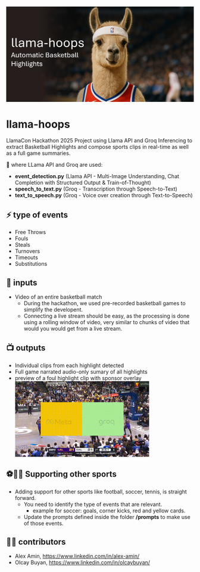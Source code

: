 ![llama-hoops header picture](assets/github-header.jpg)

# llama-hoops
LlamaCon Hackathon 2025 Project using Llama API and Groq Inferencing to extract Basketball Highlights and compose sports clips in real-time as well as a full game summaries.

🦙 where LLama API and Groq are used:
- **event_detection.py** (Llama API - Multi-Image Understanding, Chat Completion with Structured Output & Train-of-Thought)
- **speech_to_text.py** (Groq - Transcription through Speech-to-Text)
- **text_to_speech.py** (Groq - Voice over creation through Text-to-Speech)

## ⚡ type of events
- Free Throws
- Fouls
- Steals
- Turnovers
- Timeouts
- Substitutions

## 📄 inputs
- Video of an entire basketball match
  - During the hackathon, we used pre-recorded basketball games to simplify the developent.
  - Connecting a live stream should be easy, as the processing is done using a rolling window of video, very similar to chunks of video that would you would get from a live stream.

## 📺 outputs
- Individual clips from each highlight detected
- Full game narrated audio-only sumary of all highlights
- preview of a foul highlight clip with sponsor overlay<br>
  ![foul highlight clip](assets/preview_foul_highlight.gif)

## ⚽🏈🎾 Supporting other sports
- Adding support for other sports like football, soccer, tennis, is straight forward.
  - You need to identify the type of events that are relevant.
    - example for soccer: goals, corner kicks, red and yellow cards.
  - Update the prompts defined inside the folder **/prompts** to make use of those events. 

## 🧑‍💻 contributors
- Alex Amin, https://www.linkedin.com/in/alex-amin/
- Olcay Buyan, https://www.linkedin.com/in/olcaybuyan/